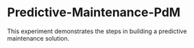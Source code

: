 # Predictive-Maintenance-PdM
This experiment demonstrates the steps in building a predictive maintenance solution.
